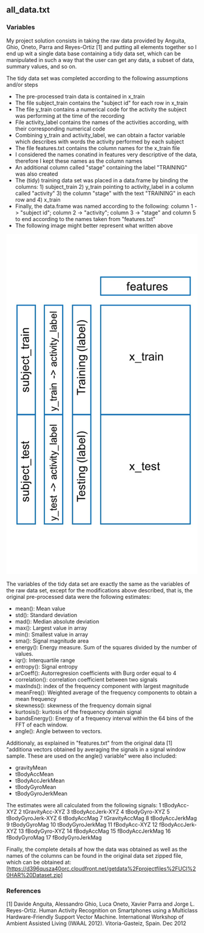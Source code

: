 ## all_data.txt
### Variables
My project solution consists in taking the raw data provided by Anguita, Ghio, Oneto, Parra and Reyes-Ortiz [1] and putting all elements together so I end up wit a single data base containing a tidy data set, which can be manipulated in such a way that the user can get any data, a subset of data, summary values, and so on.

The tidy data set was completed according to the following assumptions and/or steps
- The pre-processed train data is contained in x_train
- The file subject_train contains the "subject id" for each row in x_train
- The file y_train contains a numerical code for the activity the subject was performing at the time of the recording
- File activity_label contains the names of the activities according, with their corresponding numerical code
- Combining y_train and activity_label, we can obtain a factor variable which describes with words the activity performed by each subject
- The file features.txt contains the column names for the x_train file
- I considered the names conatind in features very descriptive of the data, therefore I kept these names as the column names
- An additional column called "stage" containing the label "TRAINING" was also created
- The (tidy) training data set was placed in a data.frame by binding the columns: 1) subject_train  2) y_train pointing to activity_label in a column called "activity" 3) the column "stage" with the text "TRAINING" in each row and  4) x_train
- Finally, the data.frame was named according to the following: column 1 -> "subject id"; column 2 -> "activity"; column 3 -> "stage" and column 5 to end according to the names taken from "features.txt"
- The following image might better represent what written above 

![Alt text](/tidy.jpg)

The variables of the tidy data set are exactly the same as the variables of the raw data set, except for the modifications above described, that is, the original pre-processed data were the following estimates:
- mean(): Mean value
- std(): Standard deviation
- mad(): Median absolute deviation 
- max(): Largest value in array
- min(): Smallest value in array
- sma(): Signal magnitude area
- energy(): Energy measure. Sum of the squares divided by the number of values. 
- iqr(): Interquartile range 
- entropy(): Signal entropy
- arCoeff(): Autorregresion coefficients with Burg order equal to 4
- correlation(): correlation coefficient between two signals
- maxInds(): index of the frequency component with largest magnitude
- meanFreq(): Weighted average of the frequency components to obtain a mean frequency
- skewness(): skewness of the frequency domain signal 
- kurtosis(): kurtosis of the frequency domain signal 
- bandsEnergy(): Energy of a frequency interval within the 64 bins of the FFT of each window.
- angle(): Angle between to vectors.

Additionaly, as explained in "features.txt" from the original data [1] "additiona vectors obtained by averaging the signals in a signal window sample. These are used on the angle() variable" were also included:
- gravityMean
- tBodyAccMean
- tBodyAccJerkMean
- tBodyGyroMean
- tBodyGyroJerkMean

The estimates were all calculated from the following signals:
1 tBodyAcc-XYZ
2 tGravityAcc-XYZ
3 tBodyAccJerk-XYZ
4 tBodyGyro-XYZ
5 tBodyGyroJerk-XYZ
6 tBodyAccMag
7 tGravityAccMag
8 tBodyAccJerkMag
9 tBodyGyroMag
10 tBodyGyroJerkMag
11 fBodyAcc-XYZ
12 fBodyAccJerk-XYZ
13 fBodyGyro-XYZ
14 fBodyAccMag
15 fBodyAccJerkMag
16 fBodyGyroMag
17 fBodyGyroJerkMag

Finally, the complete details af how the data was obtained as well as the names of the columns can be found in the original data set zipped file, which can be obtained at: 
[https://d396qusza40orc.cloudfront.net/getdata%2Fprojectfiles%2FUCI%20HAR%20Dataset.zip]

### References
[1] Davide Anguita, Alessandro Ghio, Luca Oneto, Xavier Parra and Jorge L. Reyes-Ortiz. Human Activity Recognition on Smartphones using a Multiclass Hardware-Friendly Support Vector Machine. International Workshop of Ambient Assisted Living (IWAAL 2012). Vitoria-Gasteiz, Spain. Dec 2012




